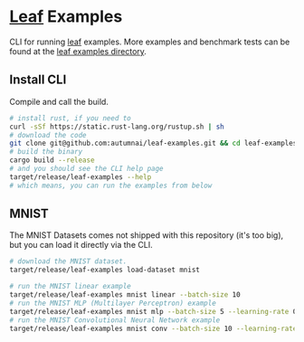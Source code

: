 # [Leaf](https://github.com/autumnai/leaf) Examples

CLI for running [leaf](https://github.com/autumnai/leaf) examples. More examples and benchmark tests can be found at the [leaf examples directory](https://github.com/autumnai/leaf#examples).

## Install CLI

Compile and call the build.
```bash
# install rust, if you need to
curl -sSf https://static.rust-lang.org/rustup.sh | sh
# download the code
git clone git@github.com:autumnai/leaf-examples.git && cd leaf-examples
# build the binary
cargo build --release
# and you should see the CLI help page
target/release/leaf-examples --help
# which means, you can run the examples from below
```

## MNIST

The MNIST Datasets comes not shipped with this repository (it's too big), but you can load it directly via the
CLI.

```bash
# download the MNIST dataset.
target/release/leaf-examples load-dataset mnist

# run the MNIST linear example
target/release/leaf-examples mnist linear --batch-size 10
# run the MNIST MLP (Multilayer Perceptron) example
target/release/leaf-examples mnist mlp --batch-size 5 --learning-rate 0.001
# run the MNIST Convolutional Neural Network example
target/release/leaf-examples mnist conv --batch-size 10 --learning-rate 0.002
```
